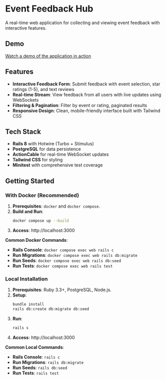 # Event Feedback Hub

A real-time web application for collecting and viewing event feedback with interactive features.

## Demo

[Watch a demo of the application in action](https://drive.google.com/file/d/1CD_1_wL2tp2a5hjen9HcRXJ56OJ2Wg-d/view?usp=sharing)

## Features

- **Interactive Feedback Form**: Submit feedback with event selection, star ratings (1-5), and text reviews
- **Real-time Stream**: View feedback from all users with live updates using WebSockets
- **Filtering & Pagination**: Filter by event or rating, paginated results
- **Responsive Design**: Clean, mobile-friendly interface built with Tailwind CSS

## Tech Stack

- **Rails 8** with Hotwire (Turbo + Stimulus)
- **PostgreSQL** for data persistence
- **ActionCable** for real-time WebSocket updates
- **Tailwind CSS** for styling
- **Minitest** with comprehensive test coverage

## Getting Started

### With Docker (Recommended)

1.  **Prerequisites**: `docker` and `docker compose`.
2.  **Build and Run**: 
    ```bash
    docker compose up --build
    ```
3.  **Access**: http://localhost:3000

**Common Docker Commands**:
- **Rails Console**: `docker compose exec web rails c`
- **Run Migrations**: `docker compose exec web rails db:migrate`
- **Run Seeds**: `docker compose exec web rails db:seed`
- **Run Tests**: `docker compose exec web rails test`

### Local Installation

1.  **Prerequisites**: Ruby 3.3+, PostgreSQL, Node.js.
2.  **Setup**:
    ```bash
    bundle install
    rails db:create db:migrate db:seed
    ```
3.  **Run**:
    ```bash
    rails s
    ```
4.  **Access**: http://localhost:3000

**Common Local Commands**:
- **Rails Console**: `rails c`
- **Run Migrations**: `rails db:migrate`
- **Run Seeds**: `rails db:seed`
- **Run Tests**: `rails test`